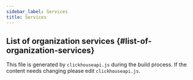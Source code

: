 ```yaml
---
sidebar_label: Services
title: Services
---
```


## List of organization services {#list-of-organization-services}

This file is generated by `clickhouseapi.js` during the build process.  If the
content needs changing please edit `clickhouseapi.js`.
